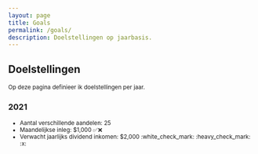 ```yaml
---
layout: page
title: Goals
permalink: /goals/
description: Doelstellingen op jaarbasis.
---
```


<div class="row">
  <div class="col-md-12">
    <h2 class="double-u">Doelstellingen</h2>
    <p><small>
		Op deze pagina definieer ik doelstellingen per jaar.
    </small></p>
	<h3>2021</h3>
    <p><small>
		<ul class="blog-list">
			<li>Aantal verschillende aandelen: 25</li>
			<li>Maandelijkse inleg: $1,000 ✅❌</li>
			<li>Verwacht jaarlijks dividend inkomen: $2,000 :white_check_mark: :heavy_check_mark: :x:</li>
		</ul>
    </small></p>
  </div>
</div>
